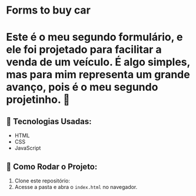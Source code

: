 # Forms to buy car


# Este é o meu segundo formulário, e ele foi projetado para facilitar a venda de um veículo. É algo simples, mas para mim representa um grande avanço, pois é o meu segundo projetinho. 🚀

## 📌 Tecnologias Usadas:
- HTML
- CSS
- JavaScript

## 🔧 Como Rodar o Projeto:
1. Clone este repositório:
2. Acesse a pasta e abra o `index.html` no navegador.